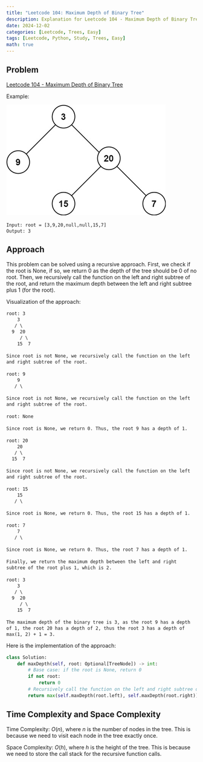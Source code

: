 ```yaml
---
title: "Leetcode 104: Maximum Depth of Binary Tree"
description: Explanation for Leetcode 104 - Maximum Depth of Binary Tree problem, and its solution in Python.
date: 2024-12-02
categories: [Leetcode, Trees, Easy]
tags: [Leetcode, Python, Study, Trees, Easy]
math: true
---
```


## Problem
[Leetcode 104 - Maximum Depth of Binary Tree](https://leetcode.com/problems/maximum-depth-of-binary-tree/description/)

Example:

![Desktop View](/assets/img/leetcode/leetcode104_problem.jpg)
```
Input: root = [3,9,20,null,null,15,7]
Output: 3
```

## Approach

This problem can be solved using a recursive approach. First, we check if the root is None, if so, we return 0 as the depth of the tree should be 0 of no root.
Then, we recursively call the function on the left and right subtree of the root, and return the maximum depth between the left and right subtree plus 1 (for the root).

Visualization of the approach:
```
root: 3
    3
   / \
  9  20
     / \
    15  7

Since root is not None, we recursively call the function on the left and right subtree of the root.

root: 9
    9
   / \

Since root is not None, we recursively call the function on the left and right subtree of the root.

root: None

Since root is None, we return 0. Thus, the root 9 has a depth of 1.

root: 20
    20
   / \
  15  7

Since root is not None, we recursively call the function on the left and right subtree of the root.

root: 15
    15
   / \  

Since root is None, we return 0. Thus, the root 15 has a depth of 1.

root: 7
    7
   / \

Since root is None, we return 0. Thus, the root 7 has a depth of 1.

Finally, we return the maximum depth between the left and right subtree of the root plus 1, which is 2.

root: 3
    3
   / \
  9  20
     / \
    15  7   

The maximum depth of the binary tree is 3, as the root 9 has a depth of 1, the root 20 has a depth of 2, thus the root 3 has a depth of max(1, 2) + 1 = 3.
```

Here is the implementation of the approach:

```python
class Solution:
    def maxDepth(self, root: Optional[TreeNode]) -> int:
        # Base case: if the root is None, return 0
        if not root:
            return 0
        # Recursively call the function on the left and right subtree of the root
        return max(self.maxDepth(root.left), self.maxDepth(root.right)) + 1
```

## Time Complexity and Space Complexity
Time Complexity: $O(n)$, where $n$ is the number of nodes in the tree. This is because we need to visit each node in the tree exactly once.

Space Complexity: $O(h)$, where $h$ is the height of the tree. This is because we need to store the call stack for the recursive function calls.
